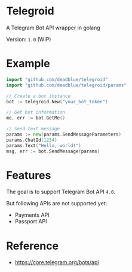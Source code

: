 # Telegroid

A Telegram Bot API wrapper in golang

Version: `1.0` (WIP)

# Example

```Go
import "github.com/deadblue/telegroid"
import "github.com/deadblue/telegroid/params"

// Create a bot instance
bot := telegroid.New("your_bot_token")

// Get bot information
me, err := bot.GetMe()

// Send text message
params := new(params.SendMessageParameters)
params.ChatId(1234)
params.Text("Hello, world!")
msg, err := bot.SendMessage(params)

```

# Features

The goal is to support Telegram Bot API `4.0`.

But following APIs are not supported yet:

* Payments API
* Passport API

# Reference

* https://core.telegram.org/bots/api
